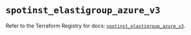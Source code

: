 # `spotinst_elastigroup_azure_v3`

Refer to the Terraform Registry for docs: [`spotinst_elastigroup_azure_v3`](https://registry.terraform.io/providers/spotinst/spotinst/1.158.0/docs/resources/elastigroup_azure_v3).
